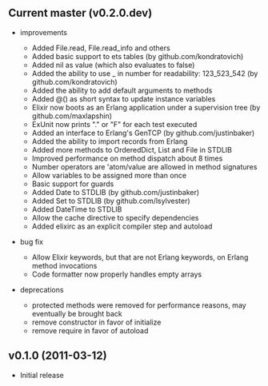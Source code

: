 ## Current master (v0.2.0.dev)

* improvements
  * Added File.read, File.read_info and others
  * Added basic support to ets tables (by github.com/kondratovich)
  * Added nil as value (which also evaluates to false)
  * Added the ability to use _ in number for readability: 123\_523\_542 (by github.com/kondratovich)
  * Added the ability to add default arguments to methods
  * Added @() as short syntax to update instance variables
  * Elixir now boots as an Erlang application under a supervision tree (by github.com/maxlapshin)
  * ExUnit now prints "." or "F" for each test executed
  * Added an interface to Erlang's GenTCP (by github.com/justinbaker)
  * Added the ability to import records from Erlang
  * Added more methods to OrderedDict, List and File in STDLIB
  * Improved performance on method dispatch about 8 times
  * Number operators are 'atom/value are allowed in method signatures
  * Allow variables to be assigned more than once
  * Basic support for guards
  * Added Date to STDLIB (by github.com/justinbaker)
  * Added Set to STDLIB (by github.com/lsylvester)
  * Added DateTime to STDLIB
  * Allow the cache directive to specify dependencies
  * Added elixirc as an explicit compiler step and autoload

* bug fix
  * Allow Elixir keywords, but that are not Erlang keywords, on Erlang method invocations
  * Code formatter now properly handles empty arrays

* deprecations
  * protected methods were removed for performance reasons, may eventually be brought back
  * remove constructor in favor of initialize
  * remove require in favor of autoload

## v0.1.0 (2011-03-12)

* Initial release